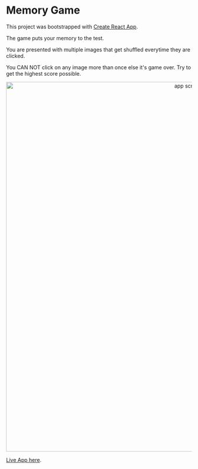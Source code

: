 # Memory Game

This project was bootstrapped with [Create React App](https://github.com/facebook/create-react-app).

The game puts your memory to the test.

You are presented with multiple images that get shuffled everytime they are clicked.

You CAN NOT click on any image more than once else it's game over. Try to get the highest score possible.

<div align="center"><img src="./src/Screenshot_Memory_ gamet.png" alt="app screenshot" width="1000" /></div>

[Live App here](https://a-adeleye.github.io/memory-game/).